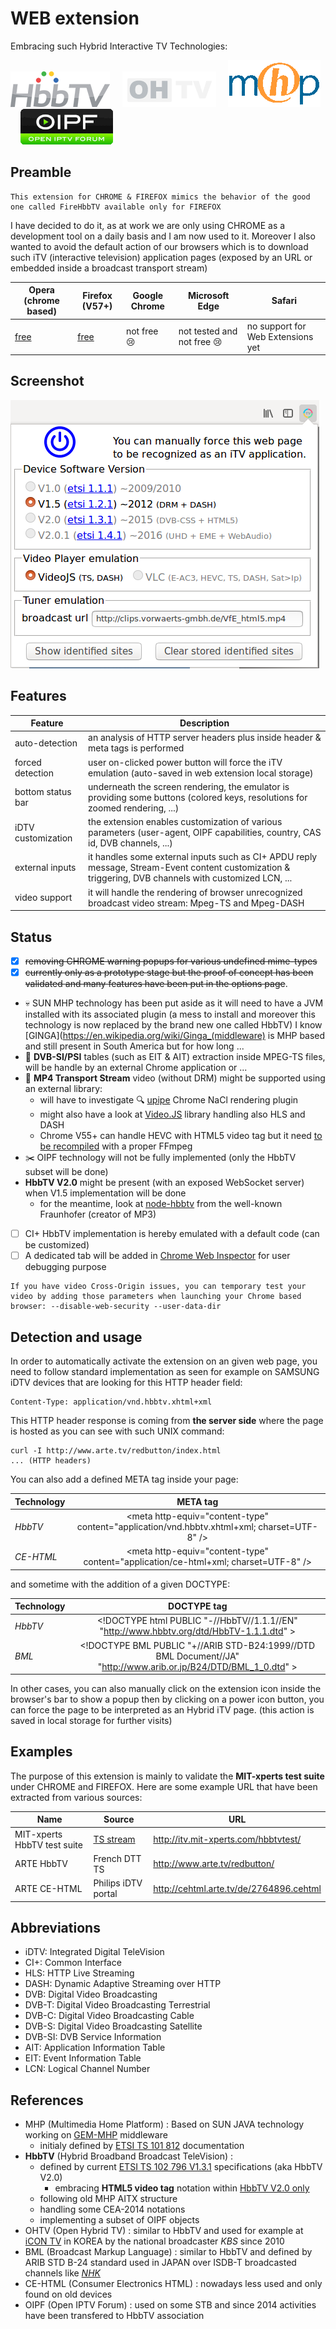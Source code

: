 # WEB extension

Embracing such Hybrid Interactive TV Technologies:

![](img/logo-hbbtv.png) &nbsp;&nbsp;&nbsp; ![](img/logo-ohtv.png) &nbsp;&nbsp;&nbsp; ![](img/logo-mhp.png) &nbsp;&nbsp;&nbsp; ![](img/logo-oipf.png)

## Preamble

```
This extension for CHROME & FIREFOX mimics the behavior of the good one called FireHbbTV available only for FIREFOX
```
I have decided to do it, as at work we are only using CHROME as a development tool on a daily basis and I am now used to it. Moreover I also wanted to avoid the default action of our browsers which is to download such iTV (interactive television) application pages (exposed by an URL or embedded inside a broadcast transport stream)

| Opera (chrome based)    | Firefox (V57+) | Google Chrome | Microsoft Edge | Safari |
| -------- | ------- | ------ | ------ | ------ |
| [free](https://addons.opera.com/en/extensions/details/hybridtvviewer/) | [free](https://addons.mozilla.org/en-US/firefox/addon/hybridtvviewer/) | not free :cry: | not tested and not free :cry: | no support for Web Extensions yet |

## Screenshot

![](img/screenshot_popup.png)

## Features

| Feature            | Description |
| ------------------ | ----------- |
| auto-detection     | an analysis of HTTP server headers plus inside header & meta tags is performed |
| forced detection   | user on-clicked power button will force the iTV emulation (auto-saved in web extension local storage) |
| bottom status bar  | underneath the screen rendering, the emulator is providing some buttons (colored keys, resolutions for zoomed rendering, ...) |
| iDTV customization | the extension enables customization of various parameters (user-agent, OIPF capabilities, country, CAS id, DVB channels, ...) |
| external inputs | it handles some external inputs such as CI+ APDU reply message, Stream-Event content customization & triggering, DVB channels with customized LCN, ... |
| video support | it will handle the rendering of browser unrecognized broadcast video stream: Mpeg-TS and Mpeg-DASH |

## Status

- [x] ~~removing CHROME warning popups for various undefined mime-types~~
- [x] ~~currently only as a prototype stage but the proof of concept has been validated and many features have been put in the options page~~.
- :skull: SUN MHP technology has been put aside as it will need to have a JVM installed with its associated plugin
  (a mess to install and moreover this technology is now replaced by the brand new one called HbbTV)
  I know [GINGA](https://en.wikipedia.org/wiki/Ginga_(middleware) is MHP based and still present in South America but for how long ...
- :satellite: **DVB-SI/PSI** tables (such as EIT & AIT) extraction inside MPEG-TS files, will be handle by an external Chrome application or ...
- :vhs: **MP4 Transport Stream** video (without DRM) might be supported using an external library:
  * will have to investigate :mag:  [upipe](https://github.com/cmassiot/upipe/tree/master/examples/chrome/player_chrome) Chrome NaCl rendering plugin
  * might also have a look at [Video.JS](https://github.com/videojs/video.js) library handling also HLS and DASH
  * Chrome V55+ can handle HEVC with HTML5 video tag but it need [to be recompiled](https://lexxai.blogspot.fr/2016/09/chromium-ubuntu-x265-hevc.html) with a proper FFmpeg
- :scissors: OIPF technology will not be fully implemented (only the HbbTV subset will be done)
- **HbbTV V2.0** might be present (with an exposed WebSocket server) when V1.5 implementation will be done
  * for the meantime, look at [node-hbbtv](https://github.com/fraunhoferfokus/node-hbbtv) from the well-known Fraunhofer (creator of MP3)
- [ ] CI+ HbbTV implementation is hereby emulated with a default code (can be customized)
- [ ] A dedicated tab will be added in [Chrome Web Inspector](https://developer.chrome.com/devtools) for user debugging purpose

```
If you have video Cross-Origin issues, you can temporary test your video by adding those parameters when launching your Chrome based browser: --disable-web-security --user-data-dir
```

## Detection and usage

In order to automatically activate the extension on an given web page, you need to follow
standard implementation as seen for example on SAMSUNG iDTV devices that are looking for
this HTTP header field:
```
Content-Type: application/vnd.hbbtv.xhtml+xml
```
This HTTP header response is coming from **the server side** where the page is hosted as you can see with such UNIX command:
```
curl -I http://www.arte.tv/redbutton/index.html
... (HTTP headers)
```

You can also add a defined META tag inside your page:

| Technology    | META tag |
| ------------- |:----------------:|
| *HbbTV*       | &lt;meta http-equiv="content-type" content="application/vnd.hbbtv.xhtml+xml; charset=UTF-8" /&gt; |
| *CE-HTML*     | &lt;meta http-equiv="content-type" content="application/ce-html+xml; charset=UTF-8" /&gt; |

and sometime with the addition of a given DOCTYPE:

| Technology    | DOCTYPE tag |
| ------------- |:------------------:|
| *HbbTV*       | &lt;!DOCTYPE html PUBLIC "-//HbbTV//1.1.1//EN" "http://www.hbbtv.org/dtd/HbbTV-1.1.1.dtd" &gt; |
| *BML*         | &lt;!DOCTYPE BML PUBLIC "+//ARIB STD-B24:1999//DTD BML Document//JA" "http://www.arib.or.jp/B24/DTD/BML_1_0.dtd" &gt; |

In other cases, you can also manually click on the extension icon inside the browser's bar to show a popup then by clicking on a power icon button, you can force the page to be interpreted as an Hybrid iTV page. (this action is saved in local storage for further visits)

## Examples

The purpose of this extension is mainly to validate the **MIT-xperts test suite** under CHROME and FIREFOX.
Here are some example URL that have been extracted from various sources:

| Name          | Source | URL |
| ------------- | ------ |---- |
| MIT-xperts HbbTV test suite | [TS stream](https://github.com/mitxp/HbbTV-Testsuite/wiki) | http://itv.mit-xperts.com/hbbtvtest/ |
| ARTE HbbTV    | French DTT TS | http://www.arte.tv/redbutton/ |
| ARTE CE-HTML  | Philips iDTV portal | http://cehtml.arte.tv/de/2764896.cehtml |

## Abbreviations

- iDTV: Integrated Digital TeleVision
- CI+: Common Interface
- HLS: HTTP Live Streaming
- DASH: Dynamic Adaptive Streaming over HTTP
- DVB: Digital Video Broadcasting
- DVB-T: Digital Video Broadcasting Terrestrial
- DVB-C: Digital Video Broadcasting Cable
- DVB-S: Digital Video Broadcasting Satellite
- DVB-SI: DVB Service Information
- AIT: Application Information Table
- EIT: Event Information Table
- LCN: Logical Channel Number

## References

- MHP (Multimedia Home Platform) : Based on SUN JAVA technology working on [GEM-MHP](https://en.wikipedia.org/wiki/Globally_Executable_MHP) middleware
  * initialy defined by [ETSI TS 101 812](http://www.etsi.org/deliver/etsi_ts/101800_101899/101812/01.02.01_60/ts_101812v010201p.pdf) documentation
- **HbbTV** (Hybrid Broadband Broadcast TeleVision) :
  * defined by current [ETSI TS 102 796 V1.3.1](http://www.etsi.org/deliver/etsi_ts/102700_102799/102796/01.03.01_60/ts_102796v010301p.pdf) specifications (aka HbbTV V2.0)
    * embracing **HTML5 video tag** notation within [HbbTV V2.0 only](https://www.hbbtv.org/resource-library/#specifications)
  * following old MHP AITX structure
  * handling some CEA-2014 notations
  * implementing a subset of OIPF objects
- OHTV (Open Hybrid TV) : similar to HbbTV and used for example at [iCON TV](http://able.kbs.co.kr/enter/tal_view.php?mseq=16&pcg=&pgseq=&no=270211) in KOREA by the national broadcaster *KBS* since 2010
- BML (Broadcast Markup Language) : similar to HbbTV and defined by ARIB STD B-24 standard used in JAPAN over ISDB-T broadcasted channels like [*NHK*](https://www.nhk.or.jp/strl/publica/bt/en/fe0003-1.html)
- CE-HTML (Consumer Electronics HTML) : nowadays less used and only found on old devices
- OIPF (Open IPTV Forum) : used on some STB and since 2014 activities have been transfered to HbbTV association
